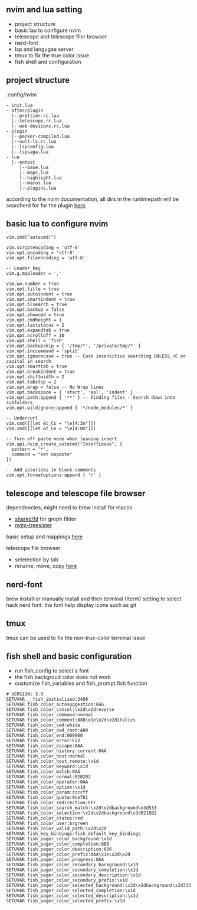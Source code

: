 ## nvim and lua setting 
- project structure 
- basic lau to configure nvim 
- telescope and telescope filer browser 
- nerd-font
- lsp and langugae server 
- tmux to fix the true color issue 
- fish shell and configuration 


## project structure 
.config/nvim 
```
- init.lua 
- after/plugin 
  |--prettier.rc.lua
  |--telescope.rc.lua
  |--web-devicons.rc.lua
- plugin
  |--packer-compiled.lua
  |--null-ls.rc.lua
  |--lspconfig.lua
  |--lspsaga.lua
- lua
  |--entest
     |--base.lua
     |--maps.lua
     |--highlight.lua
     |--macos.lua
     |--plugins.lua
```
according to the nvim documentation, all dirs in the runtimepath will be searcherd for for the plugin [here](https://neovim.io/doc/user/starting.html#load-plugins).


## basic lua to configure nvim 
```
vim.cmd("autocmd!")

vim.scriptencoding = 'utf-8'
vim.opt.encoding = 'utf-8'
vim.opt.fileencoding = 'utf-8'

-- Leader key 
vim.g.mapleader = ','

vim.wo.number = true
vim.opt.title = true
vim.opt.autoindent = true
vim.opt.smartindent = true
vim.opt.hlsearch = true
vim.opt.backup = false
vim.opt.showcmd = true
vim.opt.cmdheight = 1
vim.opt.laststatus = 2
vim.opt.expandtab = true
vim.opt.scrolloff = 10
vim.opt.shell = 'fish'
vim.opt.backupskip = { '/tmp/*', '/private/tmp/*' }
vim.opt.inccommand = 'split'
vim.opt.ignorecase = true -- Case insensitive searching UNLESS /C or capital in search
vim.opt.smarttab = true
vim.opt.breakindent = true
vim.opt.shiftwidth = 2
vim.opt.tabstop = 2
vim.opt.wrap = false -- No Wrap lines
vim.opt.backspace = { 'start', 'eol', 'indent' }
vim.opt.path:append { '**' } -- Finding files - Search down into subfolders
vim.opt.wildignore:append { '*/node_modules/*' }

-- Undercurl
vim.cmd([[let &t_Cs = "\e[4:3m"]])
vim.cmd([[let &t_Ce = "\e[4:0m"]])

-- Turn off paste mode when leaving insert
vim.api.nvim_create_autocmd("InsertLeave", {
  pattern = '*',
  command = "set nopaste"
})

-- Add asterisks in block comments
vim.opt.formatoptions:append { 'r' }
```


## telescope and telescope file browser
dependencies, might need to brew install for macos
- [sharkd/fd](https://github.com/sharkdp/fd) for greph filder 
- [nvim-treesister](https://github.com/nvim-treesitter/nvim-treesitter)

basic setup and mappings [here](https://github.com/nvim-telescope/telescope.nvim)

telescope file browser
- seletection by tab 
- rename, move, copy [here](https://github.com/nvim-telescope/telescope-file-browser.nvim)

## nerd-font
brew install or manually install and then terminal (Iterm) setting to select hack nerd font. the font help display icons such as git

## tmux 
tmux can be used to fix the non-true-color terminal issue 

## fish shell and basic configuration 
- run fish_config to select a font 
- the fish backgroud color does not work 
- customize fish_variables and fish_prompt.fish function 
```
# VERSION: 3.0
SETUVAR __fish_initialized:3400
SETUVAR fish_color_autosuggestion:666
SETUVAR fish_color_cancel:\x2d\x2dreverse
SETUVAR fish_color_command:normal
SETUVAR fish_color_comment:888\x1e\x2d\x2ditalics
SETUVAR fish_color_cwd:white
SETUVAR fish_color_cwd_root:A00
SETUVAR fish_color_end:009900
SETUVAR fish_color_error:F22
SETUVAR fish_color_escape:0AA
SETUVAR fish_color_history_current:0AA
SETUVAR fish_color_host:normal
SETUVAR fish_color_host_remote:\x1d
SETUVAR fish_color_keyword:\x1d
SETUVAR fish_color_match:0AA
SETUVAR fish_color_normal:B2B2B2
SETUVAR fish_color_operator:0AA
SETUVAR fish_color_option:\x1d
SETUVAR fish_color_param:ccccff
SETUVAR fish_color_quote:9ce781
SETUVAR fish_color_redirection:FFF
SETUVAR fish_color_search_match:\x2d\x2dbackground\x3d533
SETUVAR fish_color_selection:\x2d\x2dbackground\x3dB218B2
SETUVAR fish_color_status:red
SETUVAR fish_color_user:brgreen
SETUVAR fish_color_valid_path:\x2d\x2d
SETUVAR fish_key_bindings:fish_default_key_bindings
SETUVAR fish_pager_color_background:\x1d
SETUVAR fish_pager_color_completion:BBB
SETUVAR fish_pager_color_description:666
SETUVAR fish_pager_color_prefix:0AA\x1e\x2d\x2d
SETUVAR fish_pager_color_progress:0AA
SETUVAR fish_pager_color_secondary_background:\x1d
SETUVAR fish_pager_color_secondary_completion:\x1d
SETUVAR fish_pager_color_secondary_description:\x1d
SETUVAR fish_pager_color_secondary_prefix:\x1d
SETUVAR fish_pager_color_selected_background:\x2d\x2dbackground\x3d333
SETUVAR fish_pager_color_selected_completion:\x1d
SETUVAR fish_pager_color_selected_description:\x1d
SETUVAR fish_pager_color_selected_prefix:\x1d
```



